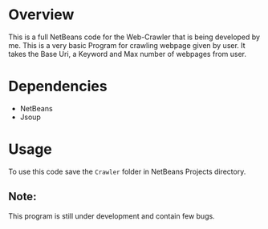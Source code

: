 # Overview
This is a full NetBeans code for the Web-Crawler that is being developed by me. This is a very basic 
Program for crawling webpage given by user. It takes the Base Uri, a Keyword and Max number of webpages from user.

# Dependencies
- NetBeans
- Jsoup

# Usage
To use this code save the `Crawler` folder in NetBeans Projects directory.

## Note:
This program is still under development and contain few bugs.